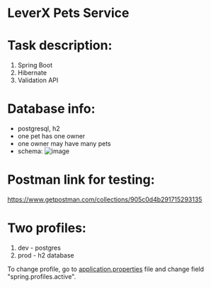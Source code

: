 # LeverX Pets Service

# Task description:
1) Spring Boot
3) Hibernate
4) Validation API

# Database info:
- postgresql, h2
- one pet has one owner
- one owner may have many pets
- schema:
![image](https://user-images.githubusercontent.com/58391822/119480600-828e4400-bd5a-11eb-9b82-3a1f5f82d4ed.png)

# Postman link for testing:
https://www.getpostman.com/collections/905c0d4b291715293135

# Two profiles:
1) dev - postgres
2) prod - h2 database

To change profile, go to [application.properties](src/main/resources/application.properties) file and change field "spring.profiles.active".
